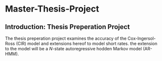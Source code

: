 # Master-Thesis-Project
## Introduction: Thesis Preperation Project
The thesis preperation project examines the accuracy of the Cox-Ingersol-Ross (CIR) model and extensions hereof to model short rates. the extension to the model will be a $N$-state autoregressive hodden Markov model (AR-HMM).
